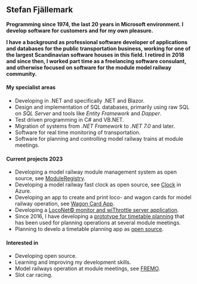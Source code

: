 ## Stefan Fjällemark
**Programming since 1974, the last 20 years in Microsoft environment. 
I develop software for customers and for my own pleasure.**

**I have a background as professional software developer of applications and databases for the public transportation business, 
working for one of the largest Scandinavian software houses in this field. 
I retired in 2018 and since then, I worked part time as a freelancing software consulant, 
and otherwise focused on software for the module model railway community.**

#### My specialist areas
- Developing in .NET and specifically .NET and Blazor.
- Design and implementation of SQL databases, primarily using raw SQL on *SQL Server* and tools like *Entity Framework* and *Dapper*.
- Test driven programming in C# and VB.NET.
- Migration of systems from *.NET Framework* to *.NET 7.0* and later.
- Software for real time monitoring of transportation.
- Software for planning and controlling model railway trains at module meetings.
#### Current projects 2023
- Developing a model railway module management system as open source, see [ModuleRegistry](https://moduleregistry.azurewebsites.net/).
- Developing a model railway fast clock as open source, see [Clock](https://telluriantrainsclocksappserver.azurewebsites.net/) in Azure.
- Developing an app to create and print loco- and wagon cards for model railway operation, see [Wagon Card App](https://wagoncardapp.azurewebsites.net/).
- Developing a [LocoNet© monitor and wiThrottle server application](https://github.com/tellurianinteractive/Tellurian.Trains.LocoNetMonitor).
- Since 2016, I have developing a [prototype for timetable planning](https://github.com/fjallemark/TimetablePlanningApp) that has been used for planning operations at several module meetings.
- Planning to develo a timetable planning app as [open source](https://github.com/tellurianinteractive/Tellurian.Trains.TimetablePlanningApp).
#### Interested in
- Developing open source.
- Learning and improving my development skills.
- Model railways operation at module meetings, see [FREMO](https://www.fremo-net.eu/).
- Slot car racing.
